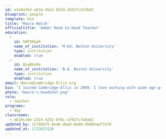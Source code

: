 ```yaml
---
id: e2a0afb3-a63a-45a1-b534-2b52fc413bd2
blueprint: people
template: bio
title: 'Maura Walsh'
officialtitle: 'Amber Room Co-Head Teacher'
education:
  -
    id: hWT5KbpR
    name_of_institution: 'M.Ed. Boston University'
    type: institution
    enabled: true
  -
    id: QLwBVoOe
    name_of_institution: 'B.A. Boston University'
    type: institution
    enabled: true
email: Maura@Cambridge-Ellis.org
bio: 'I joined Cambridge-Ellis in 2009. I love working with wide age groups in which children can explore together, develop relationships, and learn from each other. I can’t wait to dive into our year-long child-directed inquiry this year and see where the children’s interests will take us! I also enjoy presenting at Early Childhood Education conferences, sharing our practices with other educators, particularly on curriculum development, nature education, and DEI work with young children. I live in Dedham with my husband, Tom, and children, Finn and Bonnie, both CES alums. In my free time, I love reading, knitting, hiking, and engaging in social justice work.'
photo: "maura's-headshot.png"
role:
  - teacher
programs:
  - day
classrooms:
  - eb19cc0e-2314-4252-8f6c-af927cfa0ab2
updated_by: 1179db75-8eeb-4bad-8e60-d5005aef7ef8
updated_at: 1722623126
---
```

